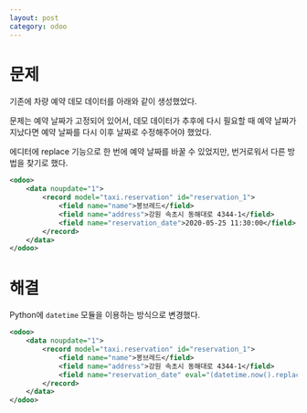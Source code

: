 ```yaml
---
layout: post
category: odoo 
---
```


# 문제

기존에 차량 예약 데모 데이터를 아래와 같이 생성했었다.

문제는 예약 날짜가 고정되어 있어서, 데모 데이터가 추후에 다시 필요할 때 예약 날짜가 지났다면 예약 날짜를 다시 이후 날짜로 수정해주어야 했었다.

에디터에 replace 기능으로 한 번에 예약 날짜를 바꿀 수 있었지만, 번거로워서 다른 방법을 찾기로 했다.

```xml
<odoo>
    <data noupdate="1">
        <record model="taxi.reservation" id="reservation_1">
            <field name="name">봉브레드</field>
            <field name="address">강원 속초시 동해대로 4344-1</field>
            <field name="reservation_date">2020-05-25 11:30:00</field>
        </record>
    </data>
</odoo>
```

# 해결 

Python에 `datetime` 모듈을 이용하는 방식으로 변경했다.

```xml
<odoo>
    <data noupdate="1">
        <record model="taxi.reservation" id="reservation_1">
            <field name="name">봉브레드</field>
            <field name="address">강원 속초시 동해대로 4344-1</field>
            <field name="reservation_date" eval="(datetime.now().replace(hour=11, minute=0) + timedelta(days=2)).strftime('%Y-%m-%d %H:%M:%S')"/>
        </record>
    </data>
</odoo>
```
